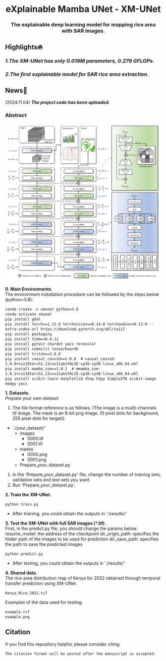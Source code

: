 <div align="center">
<h1>eXplainable Mamba UNet - XM-UNet </h1>
<h3>The explainable deep learning model for mapping rice area with SAR images.</h3>

</div>


## Highlights🔥
### *1.The XM-UNet has only 0.019M parameters, 0.279 GFLOPs.*</br>
### *2.The first explainable model for SAR rice area extraction.*</br>

## News🚀
(2024.11.04) ***The project code has been uploaded.***

### Abstract
![XM-UNet](./figures/xmunet.png)

**0. Main Environments.** </br>
The environment installation procedure can be followed by the steps below (python=3.8):</br>
```
conda create -n xmunet python=3.8
conda activate xmunet
pip install gdal
pip install torch==1.13.0 torchvision==0.14.0 torchaudio==0.13.0 --extra-index-url https://download.pytorch.org/whl/cu117
pip install packaging
pip install timm==0.4.12
pip install pytest chardet yacs termcolor
pip install submitit tensorboardX
pip install triton==2.0.0
pip install causal_conv1d==1.0.0  # causal_conv1d-1.0.0+cu118torch1.13cxx11abiFALSE-cp38-cp38-linux_x86_64.whl
pip install mamba_ssm==1.0.1  # mmamba_ssm-1.0.1+cu118torch1.13cxx11abiFALSE-cp38-cp38-linux_x86_64.whl
pip install scikit-learn matplotlib thop h5py SimpleITK scikit-image medpy yacs
```

**1. Datasets.** </br>
*Prepare your own dataset* </br>
1. The file format reference is as follows. (The image is a muilti-channels tif image. The mask is an 8-bit png image. (0 pixel dots for background, 255 pixel dots for target))
- './your_dataset/'
  - images
    - 0000.tif
    - 0001.tif
  - masks
    - 0000.png
    - 0001.png
  - Prepare_your_dataset.py
1. In the 'Prepare_your_dataset.py' file, change the number of training sets, validation sets and test sets you want.</br>
2. Run 'Prepare_your_dataset.py'. </br>

**2. Train the XM-UNet.**
```
python train.py
```
- After trianing, you could obtain the outputs in './results/' </br>

**3. Test the XM-UNet with full SAR images (*.tif) .**  
First, in the predict.py file, you should change the params below:
resume_model:    the address of the checkpoint
dir_origin_path: specifies the folder path of the images to be used for prediction
dir_save_path:   specifies the path to save the predicted images
```
python predict.py
```
- After testing, you could obtain the outputs in './results/' </br>

**4. Shared data.**  
The rice area distribution map of Kenya for 2022 obtained through temporal transfer prediction using XM-UNet.
```
Kenya_Rice_2022.tif
```
Examples of the data used for testing.
```
example.tif
example.png
```

## Citation
If you find this repository helpful, please consider citing: </br>
```
The citation format will be posted after the manuscript is accepted.
```
